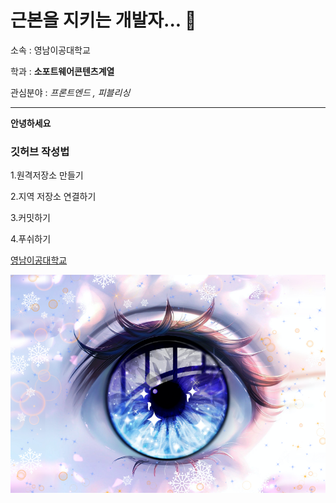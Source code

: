 # 근본을 지키는 개발자...  👋
소속 : 영남이공대학교

학과 : **소포트웨어콘텐츠계열**

관심분야 : *프론트엔드 , 피블리싱*

---

**안녕하세요**

### 깃허브 작성법

1.원격저장소 만들기

2.지역 저장소 연결하기

3.커밋하기

4.푸쉬하기

[영남이공대학교](http://www.ync.ac.kr)

![프로필 이미지](./눈사진.png)

<!--
**eodud34/eodud34** is a ✨ _special_ ✨ repository because its `README.md` (this file) appears on your GitHub profile.

Here are some ideas to get you started:

- 🔭 I’m currently working on ...
- 🌱 I’m currently learning ...
- 👯 I’m looking to collaborate on ...
- 🤔 I’m looking for help with ...
- 💬 Ask me about ...
- 📫 How to reach me: ...
- 😄 Pronouns: ...
- ⚡ Fun fact: ...
-->
